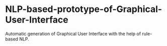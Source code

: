 # NLP-based-prototype-of-Graphical-User-Interface
Automatic generation of Graphical User Interface with the help of rule-based NLP. 
